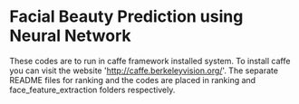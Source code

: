 # Facial Beauty Prediction using Neural Network


These codes are to run in caffe framework installed system. To install caffe you can visit the website 'http://caffe.berkeleyvision.org/'.
The separate README files for ranking and the codes are placed in ranking and face_feature_extraction folders respectively.

